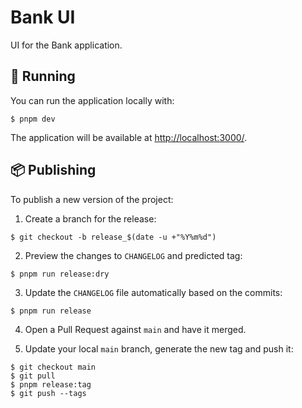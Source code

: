 # Bank UI

UI for the Bank application.

## 🔌 Running

You can run the application locally with:

```
$ pnpm dev
```

The application will be available at [http://localhost:3000/](http://localhost:3000/).


## 📦 Publishing

To publish a new version of the project:

1. Create a branch for the release:

```
$ git checkout -b release_$(date -u +"%Y%m%d")
```

2. Preview the changes to `CHANGELOG` and predicted tag:

```
$ pnpm run release:dry
```

3. Update the `CHANGELOG` file automatically based on the commits:

```
$ pnpm run release
```

4. Open a Pull Request against `main` and have it merged.

5. Update your local `main` branch, generate the new tag and push it:

```
$ git checkout main
$ git pull
$ pnpm release:tag
$ git push --tags
```
